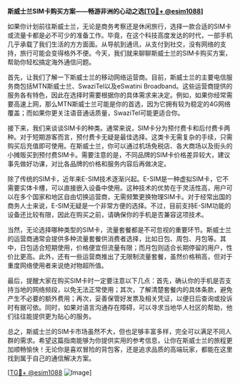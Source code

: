 **斯威士兰SIM卡购买方案——畅游非洲的心动之选[[TG💪+ @esim1088](https://t.me/s/esim1088)]**

如果你计划前往斯威士兰，无论是商务考察还是休闲旅行，选择一款合适的SIM卡或流量卡都是必不可少的准备工作。毕竟，在这个科技高度发达的时代，一部手机几乎承载了我们生活的方方面面。从导航到通讯，从支付到社交，没有网络的支持，旅行可能会变得格外不便。今天，我们就来聊聊斯威士兰的SIM卡购买方案，帮助你轻松搞定海外通信问题。

首先，让我们了解一下斯威士兰的移动网络运营商。目前，斯威士兰的主要电信服务商包括MTN斯威士兰、SwaziTel以及eSwatini Broadband。这些运营商提供的服务各有特色，因此在选择时需要根据你的具体需求来决定。例如，如果你经常需要高速上网，那么MTN斯威士兰可能是你的首选，因为它拥有较为稳定的4G网络覆盖；而如果你更关注语音通话质量，SwaziTel可能更适合你。

接下来，我们来谈谈SIM卡的种类。通常来说，SIM卡分为预付费卡和后付费卡两种。对于短期游客而言，预付费卡无疑是最佳选择。这类卡无需复杂的手续，只需购买后充值即可使用。在斯威士兰，你可以通过机场免税店、各大商场以及街头的小摊贩买到预付费SIM卡。需要注意的是，不同品牌的SIM卡价格差异较大，建议事先做好功课，对比各品牌的价格和服务内容后再做决定。

除了传统的SIM卡，近年来E-SIM技术逐渐兴起。E-SIM是一种虚拟SIM卡，它不需要实体卡槽，可以直接嵌入设备中使用。这种技术的优势在于灵活性高，用户可以在多个国家和地区自由切换运营商，无需频繁更换物理SIM卡。对于经常出国的商务人士来说，E-SIM无疑是一个非常方便的选择。不过，目前支持E-SIM功能的设备还比较有限，因此在购买之前，请确保你的手机是否兼容这项技术。

当然，无论选择哪种类型的SIM卡，流量套餐都是不可忽视的重要环节。斯威士兰的运营商通常会提供多种流量套餐供消费者选择，比如日包、周包、月包等。其中，日包适合短期使用，价格便宜但流量有限；而月包则适合长期停留的用户，性价比更高。此外，还有一些运营商推出了无限制流量套餐，虽然价格稍高，但对于重度网络使用者来说绝对物超所值。

最后，提醒大家在购买SIM卡时一定要注意以下几点：首先，确认你的手机是否支持当地的网络频段，以免无法正常使用；其次，了解清楚套餐内的具体条款，避免产生不必要的额外费用；再次，妥善保管好发票及相关凭证，以便日后查询或投诉时有据可依。同时，如果对语言沟通存在障碍，可以寻求当地华人社区的帮助，他们往往能提供更为贴心的服务。

总之，斯威士兰的SIM卡市场虽然不大，但也足够丰富多样，完全可以满足不同人群的需求。希望这篇指南能够为你提供实用的参考信息，让你在斯威士兰的旅程更加顺畅愉快！无论你是喜欢冒险的背包客，还是追求品质的高端玩家，都能在这里找到属于自己的通信解决方案。

[[TG💪+ @esim1088](https://t.me/s/esim1088) ![Image](https://i.postimg.cc/4NQfJmqS/Snipaste-2025-05-13-00-14-12.png)]